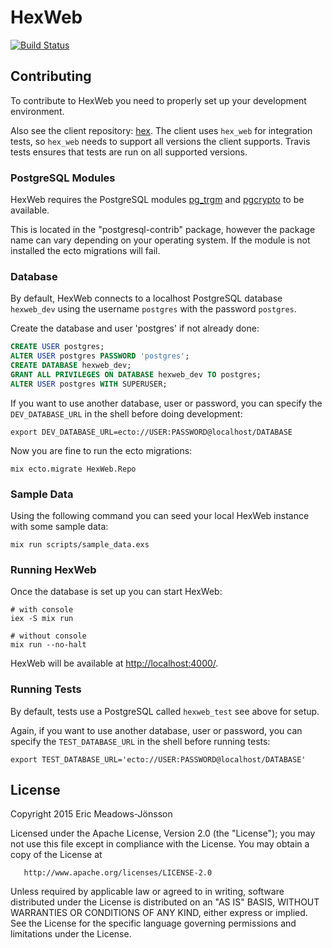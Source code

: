 # HexWeb

[![Build Status](https://travis-ci.org/hexpm/hex_web.svg?branch=master "Build Status")](http://travis-ci.org/hexpm/hex_web)

## Contributing

To contribute to HexWeb you need to properly set up your development environment.

Also see the client repository: [hex](https://github.com/hexpm/hex). The client uses `hex_web` for integration tests, so `hex_web` needs to support all versions the client supports. Travis tests ensures that tests are run on all supported versions.

### PostgreSQL Modules

HexWeb requires the PostgreSQL modules [pg_trgm](http://www.postgresql.org/docs/9.3/static/pgtrgm.html) and [pgcrypto](http://www.postgresql.org/docs/9.3/static/pgcrypto.html) to be available.

This is located in the "postgresql-contrib" package, however the package name can vary depending on your operating system. If the module is not installed the ecto migrations will fail.

### Database

By default, HexWeb connects to a localhost PostgreSQL database `hexweb_dev` using the username `postgres` with the password `postgres`.

Create the database and user 'postgres' if not already done:

```sql
CREATE USER postgres;
ALTER USER postgres PASSWORD 'postgres';
CREATE DATABASE hexweb_dev;
GRANT ALL PRIVILEGES ON DATABASE hexweb_dev TO postgres;
ALTER USER postgres WITH SUPERUSER;
```

If you want to use another database, user or password, you can specify the
`DEV_DATABASE_URL` in the shell before doing development:

```shell
export DEV_DATABASE_URL=ecto://USER:PASSWORD@localhost/DATABASE
```

Now you are fine to run the ecto migrations:

```shell
mix ecto.migrate HexWeb.Repo
```

### Sample Data

Using the following command you can seed your local HexWeb instance with some sample data:

```shell
mix run scripts/sample_data.exs
```

### Running HexWeb

Once the database is set up you can start HexWeb:

```shell
# with console
iex -S mix run

# without console
mix run --no-halt
```

HexWeb will be available at [http://localhost:4000/](http://localhost:4000/).

### Running Tests

By default, tests use a PostgreSQL called `hexweb_test` see above for setup.

Again, if you want to use another database, user or password, you can specify the
`TEST_DATABASE_URL` in the shell before running tests:

```shell
export TEST_DATABASE_URL='ecto://USER:PASSWORD@localhost/DATABASE'
```

## License

   Copyright 2015 Eric Meadows-Jönsson

   Licensed under the Apache License, Version 2.0 (the "License");
   you may not use this file except in compliance with the License.
   You may obtain a copy of the License at

       http://www.apache.org/licenses/LICENSE-2.0

   Unless required by applicable law or agreed to in writing, software
   distributed under the License is distributed on an "AS IS" BASIS,
   WITHOUT WARRANTIES OR CONDITIONS OF ANY KIND, either express or implied.
   See the License for the specific language governing permissions and
   limitations under the License.
